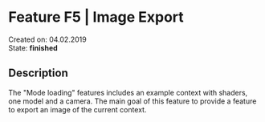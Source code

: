 # Feature F5 | Image Export
Created on: 04.02.2019  
State: **finished**

## Description
The "Mode loading" features includes an example context with shaders, one model and a camera.
The main goal of this feature to provide a feature to export an image of the current context.